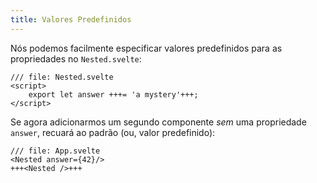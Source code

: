 ```yaml
---
title: Valores Predefinidos
---
```


Nós podemos facilmente especificar valores predefinidos para as propriedades no `Nested.svelte`:

```svelte
/// file: Nested.svelte
<script>
	export let answer +++= 'a mystery'+++;
</script>
```

Se agora adicionarmos um segundo componente _sem_ uma propriedade `answer`, recuará ao padrão (ou, valor predefinido):

```svelte
/// file: App.svelte
<Nested answer={42}/>
+++<Nested />+++
```
